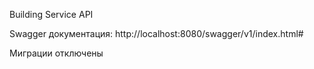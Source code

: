 Building Service API

Swagger документация: http://localhost:8080/swagger/v1/index.html#

Миграции отключены
